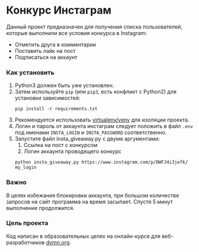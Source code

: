 # Конкурс Инстаграм

Данный проект предназначен для получения списка пользователей, которые выполнили все условия конкурса в Instagram:
- Отметить друга в комментарии
- Поставить лайк на пост
- Подписаться на аккаунт

### Как установить

1. Python3 должен быть уже установлен.  
2. Затем используйте `pip` (или `pip3`, есть конфликт с Python2) для установки зависимостей:
    ```
    pip install -r requirements.txt
    ```
3. Рекомендуется использовать [virtualenv/venv](https://docs.python.org/3/library/venv.html) для изоляции проекта.
4. Логин и пароль от аккаунта инстаграм следует положить в файл `.env` под именами `INSTA_LOGIN` и `INSTA_PASSWORD` соответственно.
5. Запустите файл insta_giveaway.py с двумя аргументами:
    1. Ссылка на пост с конкурсом
    2. Логин аккаунта проводящего конкурс
    ```
    python insta_giveaway.py https://www.instagram.com/p/DWFJ4i3jefk/ my_login
    ``` 

### Важно

В целях избежания блокировки аккаунта, при большом количестве запросов на сайт программа на время засыпает. Спустя 5 минут выполнение продолжится.

### Цель проекта

Код написан в образовательных целях на онлайн-курсе для веб-разработчиков [dvmn.org](https://dvmn.org/).